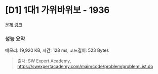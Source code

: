 # [D1] 1대1 가위바위보 - 1936 

[문제 링크](https://swexpertacademy.com/main/code/problem/problemDetail.do?contestProbId=AV5PjKXKALcDFAUq) 

### 성능 요약

메모리: 19,920 KB, 시간: 128 ms, 코드길이: 523 Bytes



> 출처: SW Expert Academy, https://swexpertacademy.com/main/code/problem/problemList.do